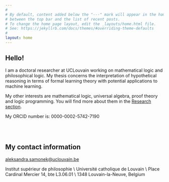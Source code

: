 ```yaml
---
#
# By default, content added below the "---" mark will appear in the home page
# between the top bar and the list of recent posts.
# To change the home page layout, edit the _layouts/home.html file.
# See: https://jekyllrb.com/docs/themes/#overriding-theme-defaults
#
layout: home
---
```



<h2>Hello!</h2>

I am a doctoral researcher at UCLouvain working on mathematical logic and philosophical logic. My thesis concerns the interpretation of hypothetical reasoning in terms of formal learning theory with potential applications to machine learning.


My other interests are mathematical logic, universal algebra, proof theory and logic programming. You will find more about them in the [Research section](https://asamonek.github.io/research/).


My ORCID number is: 0000-0002-5742-7190

<br><br>



## My contact information

aleksandra.samonek@uclouvain.be



Institut supérieur de philosophie \\
Université catholique de Louvain \\
Place Cardinal Mercier 14, bte L3.06.01 \\
1348 Louvain-la-Neuve, Belgium

<br><br>

